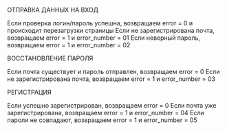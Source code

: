 ОТПРАВКА ДАННЫХ НА ВХОД

 Если проверка логин/пароль успешна, возвращаем error = 0 и происходит перезагрузки страницы
 Если не зарегистрирована почта, возвращаем error = 1 и error_number = 01
 Если неверный пароль, возвращаем error = 1 и error_number = 02

ВОССТАНОВЛЕНИЕ ПАРОЛЯ

 Если почта существует и пароль отправлен, возвращаем error = 0
 Если не зарегистрирована почта, возвращаем error = 1 и error_number = 03
 
РЕГИСТРАЦИЯ 

 Если успешно зарегистрирован, возвращаем error = 0
 Если почта уже зарегистрирована, возвращаем error = 1 и error_number = 04
 Если пароли не совпадают, возвращаем error = 1 и error_number = 05